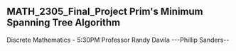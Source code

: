 MATH_2305_Final_Project
Prim's Minimum Spanning Tree Algorithm
------------------------------------
Discrete Mathematics - 5:30PM
Professor Randy Davila
---Phillip Sanders--
